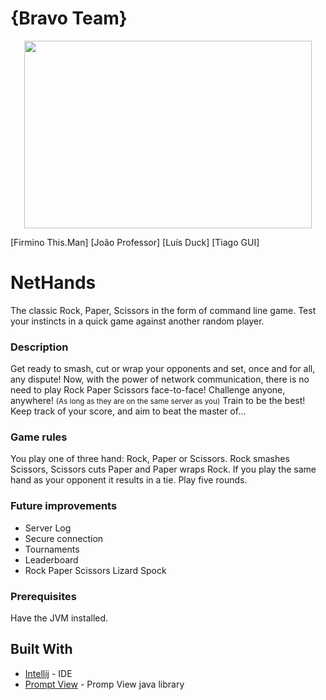 # {Bravo Team} 
<p align="center">
  <img width="460" height="300" src="https://github.com/joaoenes/NetHands/blob/master/resources/logo.png">
</p>
[Firmino This.Man]
[João Professor]
[Luís Duck]
[Tiago GUI]


# NetHands

The classic Rock, Paper, Scissors in the form of command line game. Test your instincts in a quick game against another random player.

### Description

Get ready to smash, cut or wrap your opponents and set, once and for all, any dispute!
Now, with the power of network communication, there is no need to play Rock Paper Scissors face-to-face!
Challenge anyone, anywhere! <small>(As long as they are on the same server as you)</small>
Train to be the best!
Keep track of your score, and aim to beat the master of...

### Game rules

You play one of three hand: Rock, Paper or Scissors.
Rock smashes Scissors, Scissors cuts Paper and Paper wraps Rock.
If you play the same hand as your opponent it results in a tie.
Play five rounds.

### Future improvements
- Server Log
- Secure connection
- Tournaments
- Leaderboard
- Rock Paper Scissors Lizard Spock

### Prerequisites

Have the JVM installed.


## Built With

* [Intellij](https://www.jetbrains.com/idea/) - IDE
* [Prompt View](https://github.com/academia-de-codigo/prompt-view) - Promp View java library
